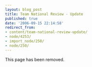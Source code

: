 ```yaml
---
layout: blog_post
title: Team National Review - Update
published: true
date: '2006-09-15 22:14:58'
redirect_from:
- content/team-national-review-update/
- node/4253/
- import_node/250/
- node/250/
---
```


This page has been removed.
